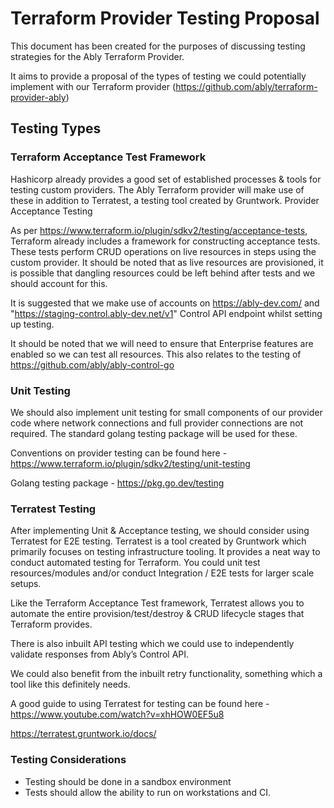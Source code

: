 # Terraform Provider Testing Proposal

This document has been created for the purposes of discussing testing strategies for the Ably Terraform Provider.

It aims to provide a proposal of the types of testing we could potentially implement with our Terraform provider (https://github.com/ably/terraform-provider-ably) 

## Testing Types

### Terraform Acceptance Test Framework

Hashicorp already provides a good set of established processes & tools for testing custom providers. The Ably Terraform provider will make use of these in addition to Terratest, a testing tool created by Gruntwork.
Provider Acceptance Testing

As per https://www.terraform.io/plugin/sdkv2/testing/acceptance-tests, Terraform already includes a framework for constructing acceptance tests. These tests perform CRUD operations on live resources in steps using the custom provider.
It should be noted that as live resources are provisioned, it is possible that dangling resources could be left behind after tests and we should account for this.

It is suggested that we make use of accounts on https://ably-dev.com/ and "https://staging-control.ably-dev.net/v1" Control API endpoint whilst setting up testing. 

It should be noted that we will need to ensure that Enterprise features are enabled so we can test all resources. This also relates to the testing of https://github.com/ably/ably-control-go 

### Unit Testing

We should also implement unit testing for small components of our provider code where network connections and full provider connections are not required.
The standard golang testing package will be used for these.

Conventions on provider testing can be found here - https://www.terraform.io/plugin/sdkv2/testing/unit-testing

Golang testing package - https://pkg.go.dev/testing 

### Terratest Testing

After implementing Unit & Acceptance testing, we should consider using Terratest for E2E testing. 
Terratest is a tool created by Gruntwork which primarily focuses on testing infrastructure tooling. It provides a neat way to conduct automated testing for Terraform. You could unit test resources/modules and/or conduct Integration / E2E tests for larger scale setups. 

Like the Terraform Acceptance Test framework, Terratest allows you to automate the entire provision/test/destroy & CRUD lifecycle stages that Terraform provides. 

There is also inbuilt API testing which we could use to independently validate responses from Ably’s Control API. 

We could also benefit from the inbuilt retry functionality, something which a tool like this definitely needs. 

A good guide to using Terratest for testing can be found here - https://www.youtube.com/watch?v=xhHOW0EF5u8 

https://terratest.gruntwork.io/docs/ 

### Testing Considerations

- Testing should be done in a sandbox environment
- Tests should allow the ability to run on workstations and CI.
